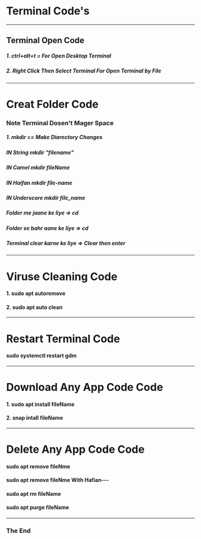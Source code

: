 <!-- Headings -->

# Terminal Code's

----

## Terminal Open Code

##### 1. ctrl+alt+t = For Open Desktop Terminal

##### 2. Right Click Then Select Terminal For Open Terminal by File

__________

# Creat Folder Code

### Note Terminal Dosen't Mager Space

##### 1. mkdir == Make Diarectory Changes

##### IN String  mkdir "filename"

##### IN Camel mkdir fileName

##### IN Haifan mkdir file-name

##### IN Underscore mkdir file_name

##### Folder me jaane ke liye => cd

##### Folder se bahr aane ke liye => cd

##### Terminal clear karne ke liye  => Clear then enter

____

# Viruse Cleaning Code

#### 1. sudo apt autoremove

#### 2. sudo apt auto clean

-----

# Restart Terminal Code

#### sudo systemctl restart gdm

-----

# Download Any App Code  Code

#### 1. sudo apt install fileName

#### 2. snap intall fileName

----

# Delete Any App Code  Code

#### sudo apt remove fileNme

#### sudo apt remove fileNme With Hafian---

#### sudo apt rm fileName

#### sudo apt purge fileName

####

---

### The End
